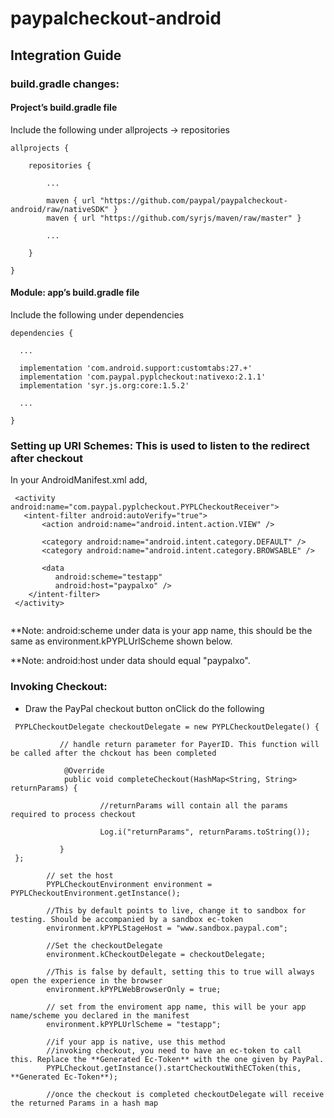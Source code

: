 # paypalcheckout-android

## Integration Guide

### build.gradle changes:

#### Project’s build.gradle file

Include the following under allprojects -> repositories

```
allprojects {

    repositories {
    
        ...
        
        maven { url "https://github.com/paypal/paypalcheckout-android/raw/nativeSDK" }
        maven { url "https://github.com/syrjs/maven/raw/master" }
        
        ...
        
    }
    
}
```



#### Module: app’s build.gradle file

Include the following under dependencies

```
dependencies {

  ...
  
  implementation 'com.android.support:customtabs:27.+'
  implementation 'com.paypal.pyplcheckout:nativexo:2.1.1'
  implementation 'syr.js.org:core:1.5.2'
  
  ...
  
}
```


### Setting up URI Schemes: This is used to listen to the redirect after checkout 

In your AndroidManifest.xml add, 

```
 <activity android:name="com.paypal.pyplcheckout.PYPLCheckoutReceiver">
   <intent-filter android:autoVerify="true">
       <action android:name="android.intent.action.VIEW" />

       <category android:name="android.intent.category.DEFAULT" />
       <category android:name="android.intent.category.BROWSABLE" />

       <data
          android:scheme="testapp" 
          android:host="paypalxo" />
    </intent-filter>
 </activity>
 
```


**Note: android:scheme under data is your app name, this should be the same as environment.kPYPLUrlScheme shown below.

**Note: android:host under data should equal "paypalxo".


### Invoking Checkout:

- Draw the PayPal checkout button onClick do the following

```
 PYPLCheckoutDelegate checkoutDelegate = new PYPLCheckoutDelegate() { 
           
           // handle return parameter for PayerID. This function will be called after the chckout has been completed
            
            @Override
            public void completeCheckout(HashMap<String, String> returnParams) {
            
                    //returnParams will contain all the params required to process checkout
                    
                    Log.i("returnParams", returnParams.toString());
                    
           }
 };
 
        // set the host
        PYPLCheckoutEnvironment environment = PYPLCheckoutEnvironment.getInstance();
        
        //This by default points to live, change it to sandbox for testing. Should be accompanied by a sandbox ec-token
        environment.kPYPLStageHost = "www.sandbox.paypal.com";
        
        //Set the checkoutDelegate
        environment.kCheckoutDelegate = checkoutDelegate;
        
        //This is false by default, setting this to true will always open the experience in the browser
        environment.kPYPLWebBrowserOnly = true;
        
        // set from the enviroment app name, this will be your app name/scheme you declared in the manifest
        environment.kPYPLUrlScheme = "testapp";
        
        //if your app is native, use this method
        //invoking checkout, you need to have an ec-token to call this. Replace the **Generated Ec-Token** with the one given by PayPal.
        PYPLCheckout.getInstance().startCheckoutWithECToken(this, **Generated Ec-Token**);
        
        //once the checkout is completed checkoutDelegate will receive the returned Params in a hash map
            
```





